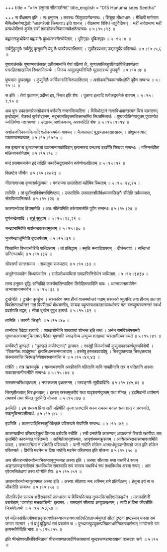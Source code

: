 +++
title = "०१५ हनुमता सीतादर्शनम्"
title_english = "015 Hanuma sees Seetha"

+++
स वीक्षमाण इति । सः हनुमान् । तत्रस्थः शिंशुपापर्णघनस्थः । शिंशुपा तीक्ष्णधारः । मैथिलीं मार्गमाणः मैथिलीमार्गणाद्धेतोः "लक्षणहेत्वोः क्रियायाःऽ इति शानच् । वीक्षमाणः विविधं चक्षुर्विक्षिपन् । महीं चावेक्षमाणः महीं प्रत्यधोवीक्षणं कुर्वन् सर्वां तामशोकवनिकामन्ववैक्षतेत्यन्वयः  ॥  ५।१५।१३  ॥   

  

बह्वासनकुथोपेतां बह्वासनैः कुथास्तरणैश्चोपेताम् । भूमिगृहाः भूबिलगृहाः  ॥  ५।१५।४  ॥   

  

सर्वर्तुकुसुमैः सर्वर्तुषु कुसुमानि येषु तैः पादपैरुपलक्षिताम् । सूर्योदयप्रभाम् उद्यत्सूर्यप्रभामित्यर्थः  ॥  ५।१५।५,६  ॥   

  

पुष्पावतंसकैः पुष्पाण्यवतंसवत् प्रतीयमानानि येषां पक्षिणां तैः, युगपत्पातिबहुपक्षिपक्षपिहितपर्णतया पत्ररहितशाखामिव स्थितामित्यर्थः । किञ्च आमूलपुष्पनिचितैः मूलादारभ्य पुष्पपूर्णैः  ॥  ५।१५।७  ॥   

  

पुष्पभारः पुष्पसमूहः । कुसुमितैः कर्णिकारादिभिरुपलक्षिताम् । अशोकवनिकामन्ववैक्षतेति पूर्वेण सम्बन्धः  ॥  ५।१५।८  ॥   

  

स इति । तेषां वृक्षाणाम् प्रदीप्त इव, स्थित इति शेषः । पुन्नागा इत्यादि श्लोकद्वयमेकं वाक्यम्  ॥  ५।१५।९,१०  ॥   

  

अथ पुनः प्रकारान्तरेणाशोकवनं वर्णयति नन्दनमित्यादिना । विविधोद्यानं नानाविधावान्तरवनं चित्रं यन्नन्दनम् इन्द्रोद्यानं, चैत्ररथं कुबेरोद्यानम्, नदुभयमतिवृत्तमतिक्रान्तमिव स्थितमित्यर्थः । पुष्पज्योतिर्गणायुतम् पुष्पाण्येव ज्योतिर्गणा नक्षत्रगणाः । उद्यानम् अशोकवनम्, अपश्यदिति शेषः  ॥  ५।१५।१११४  ॥   

  

अशोकवनिकायामित्यादि श्लोकत्रयमेकं वाक्यम् । चैत्यप्रासादं बुद्धाण्डाकारप्रासादम् । प्रांशुभावत्वात् उन्नतस्वरूपत्वात्  ॥  ५।१५।१५१७  ॥   

  

तत इत्यारभ्य दुःखसन्तप्तां व्यसनानामकोविदाम् इत्यन्तस्य ग्रन्थस्य ददर्शेति क्रियया सम्बन्धः । मलिनसंवीतां मलिनवस्त्रोपेताम्  ॥  ५।१५।१८  ॥   

  

मन्दं प्रख्यायमानेन इदं तदिति कथञ्चिदूह्यमानेन रूपेणोपलक्षिताम्  ॥  ५।१५।१९  ॥   

  

क्लिष्टेन जीर्णेन  ॥  ५।१५।२०२३  ॥   

  

नीलनागाभया कृष्णसर्पतुल्यया । वनराज्या उपलक्षितां महीमिव स्थिताम्  ॥  ५।१५।२४,२५  ॥   

  

तामिति । तां पूर्वोक्तविशेषणविशिष्टाम् । उपपादिभिः उपपादनशीलैर्वक्ष्यमाणलिङ्गैः सीतेति तर्कयामास, संशयितवानित्यर्थः  ॥  ५।१५।२६  ॥   

  

कारणान्येवाह ह्रियमाणेति । अतः सीतेयमिति तर्कयामासेति पूर्वेण सम्बन्धः  ॥  ५।१५।२७  ॥   

  

पूर्णचन्द्रेत्यादि । सुभ्रूं सुभ्रुवम्  ॥  ५।१५।२८,२९  ॥   

  

चन्द्रप्रभामिवेति सर्वानन्दकरत्वमुक्तम्  ॥  ५।१५।३०  ॥   

  

भुजगेन्द्रवधूमिवेति दुष्प्रधर्षत्वम्  ॥  ५।१५।३१  ॥   

  

शिखामिव विभावसोरिति पातिव्रत्यम् । तां प्रसिद्धाम् । स्मृतिः मन्वादिवाक्यम् । दीर्घस्त्वार्षः । सन्दिग्धां सन्दिग्धार्थाम्  ॥  ५।१५।३२  ॥   

  

सोपसर्गां सान्तरायाम । सकलुषां सकपटाम्  ॥  ५।१५।३३  ॥   

  

अभूतेनापवादेन मिथ्यापवादेन । रामोपरोधव्यथितां रामप्राप्तिनिरोधेन व्यथिताम्  ॥  ५।१५।३४३७  ॥   

  

तस्य हनूमतः बुद्धिः सन्दिदिहे कार्श्यमालिन्यादिना तिरोहितत्वादिति भावः । आम्नायानामयोगेन अभ्यासानामभावेन  ॥  ५।१५।३८  ॥   

  

दुःखेनेति । दुःखेन कृच्छ्रेण । संस्कारेण यथा हीनां वाचमर्थान्तरं गताम् संस्कारो व्युत्पत्तिः तया हीनाम् अत एव विवक्षितादर्थान्तरं गतां विपरीतार्थं बोधयन्तीम्, सम्यक् व्युत्पत्त्यभावदशायामर्थान्तरं गता वाग्व्युत्पत्त्यनन्तरं स्वार्थं प्रदर्शयति तद्वत् । सीतां दुःखेन बुबुध इत्यर्थः  ॥  ५।१५।३९  ॥   

  

तामिति । कारणैः लिङ्गैः  ॥  ५।१५।४०  ॥   

  

तान्येवाह वैदेह्या इत्यादि । शाखाशोभीनि शाख्यायां शोभन्त इति तथा । अनेन रामविश्लेषसमये भूषणधारणस्यानुचितत्वात् वैदेह्या भूषणानि स्वाङ्गेभ्य उन्मुच्य शाखायां न्यस्तानीत्यवगम्यते  ॥  ५।१५।४१  ॥   

  

कर्णवेष्टौ कुण्डले । "कुण्डलं कर्णवेष्टनम्" इत्यमरः । श्वदंष्ट्रौ विकर्णाख्यौ कुसुमाकारकर्णभूषणविशेषौ । "त्रिकर्णकः श्वदंष्ट्रश्च" इत्यभिधानरत्नमालायाम् । हस्तेषु हस्ततदवयवेषु । चिरयुक्तत्वात् चिरधृतत्वात् संस्थानवन्ति चिरमङ्गेष्वेवावस्थानवन्ति च  ॥  ५।१५।४२,४३  ॥   

  

तत्रेति । तत्र ऋश्यमूके । यान्याभरणानि अवहीनानि पतितानि यानि नावहीनानि तत्र न पतितानि अस्याः सकाशात्तानीमानीति सम्बन्धः  ॥  ५।१५।४४  ॥   

  

स्रस्तमन्तरिक्षाद्भ्रष्टम् । नगासक्तम् वृक्षलग्नम् । प्लवङ्गमैः सुग्रीवादिभिः  ॥  ५।१५।४५,४६  ॥   

  

चिरगृहीतत्वात् चिरधृतत्वात् । इतरत् स्रस्तमुत्तरीयं यथा यादृशवर्णयुक्तम् यथा श्रीमत् । इदमिदानीं धार्यमाणं तथावर्णं तथा श्रीमत् नूनमिति योजना  ॥  ५।१५।४७  ॥   

  

इयमिति । इयं रामस्य प्रिया सती महिषीति कृत्वा प्रनष्टापि अस्य रामस्य मनसः सकाशात् न प्रणश्यति, सदानुचिन्तयतीत्यर्थः  ॥  ५।१५।४८  ॥   

  

इयमिति । कारुण्यादिभिश्चतुर्भिर्यत्कृते परितप्यते सेयमिति सम्बन्धः  ॥  ५।१५।४९  ॥   

  

कारुण्यादीनां परितापहेतुत्वं विभज्य दर्शयति स्त्रीति । स्त्री प्रनष्टेति कारुण्यम् आपत्काले स्त्रियो रक्षणीयाः तन्न कृतमिति कारुण्यात् परितप्यते । आश्रितेत्यानृशंस्यतः, आनृशंस्यमक्रूरत्वम् । आश्रितसंरक्षकस्वभावत्वमिति यावत् । तस्मादाश्रिता न रक्षितेति परितप्यते । पत्नी नष्टेति शोकेन आत्मार्धभूतपत्नीनाशो जात इति शोकेन परितप्यते । प्रियेति मदनेन च प्रिया नष्टेति मदनेन परितप्यत इति योजना  ॥  ५।१५।५०  ॥   

  

अथ सीतारामयोरन्योन्याभिरूप्यानुगुण्यमाह अस्या इति । अस्याः सीतायाः यथा यथाविधं रूपम् अङ्गप्रत्यङ्गसौष्ठवं तथाविधमेव रामस्यापि रूपं रामस्य यथाविधं रूपं तथाविधमेव अस्या रूपम् । अत एवेयमसितेक्षणा तस्य योग्येति शेषः  ॥  ५।१५।५१  ॥   

  

अथानयोरन्योन्यानुरागमाह अस्या इति । अस्याः सीतायाः मनः तस्मिन् रामे प्रतिष्ठितम् । हेतुना इयं स च जीवतीति सम्बन्धः  ॥  ५।१५।५२  ॥   

  

सीताविरहेण रामस्य शरीराकार्श्यं प्राणधारणं च विचित्रमित्याह दुष्करमित्यादिश्लोकद्वयेन । मत्तकाशिनीं वरारोहाम् "वरारोहा मत्तकाशिनी" इत्यमरः । रामग्रहणं सीताया अप्युपलक्षणम् । सापि तं विना जीवतीति चित्रमेवेत्यर्थः  ॥  ५।१५।५३,५४  ॥   

  

एवं मलिनसंवीतत्वोपवासकृशत्वशोकध्यानपरायणत्वादिपतिव्रताधर्मयुक्तां सीतां दृष्ट्वा हृष्टस्सन् मनसा रामं जगाम सस्मार । तं प्रभुं बुद्धिस्थं रामं प्रशशंस च । पुनःप्राप्त्युपयुक्तपतिव्रताधर्मनिष्ठत्वदर्शनात् भाग्योत्तरो राम इत्यस्तौषीदिति भावः  ॥  ५।१५।५५  ॥   

  

इति श्रीमहेश्वरतीर्थविरचितायां श्रीरामायणतत्त्वदीपिकाख्यायां सुन्दरकाण्डव्याख्यायां पञ्चदशः सर्गः  ॥  ५।१५  ॥   

  

